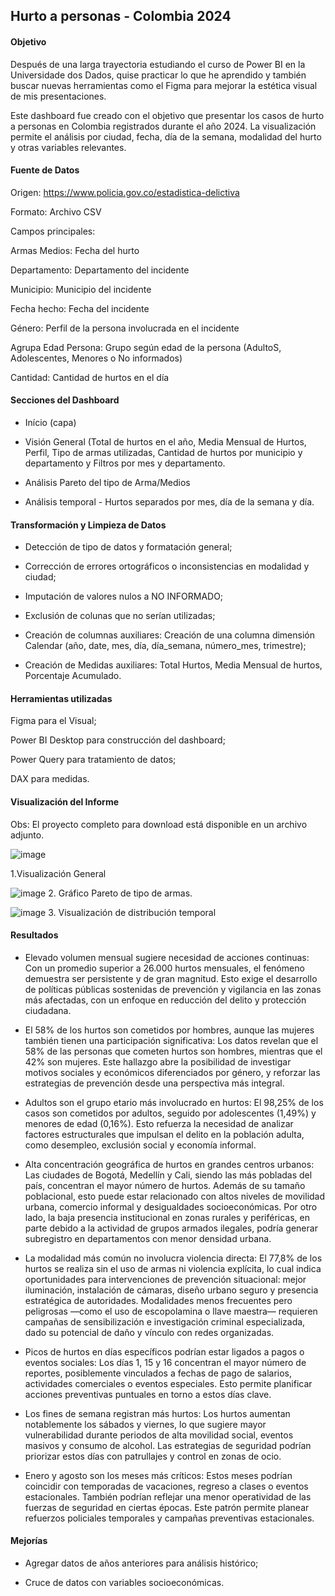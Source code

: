 ## Hurto a personas - Colombia 2024

#### Objetivo

Después de una larga trayectoria estudiando el curso de Power BI en la Universidade dos Dados, quise practicar lo que he aprendido y también buscar nuevas herramientas como el Figma para mejorar la estética visual de mis presentaciones. 

Este dashboard fue creado con el objetivo que presentar los casos de hurto a personas en Colombia registrados durante el año 2024. La visualización permite el análisis por ciudad, fecha, día de la semana, modalidad del hurto y otras variables relevantes. 

#### Fuente de Datos

Origen: https://www.policia.gov.co/estadistica-delictiva

Formato: Archivo CSV

Campos principales:

Armas Medios: Fecha del hurto

Departamento: Departamento del incidente

Municipio: Municipio del incidente

Fecha hecho: Fecha del incidente

Género: Perfil de la persona involucrada en el incidente

Agrupa Edad Persona: Grupo según edad de la persona (AdultoS, Adolescentes, Menores o No informados)

Cantidad: Cantidad de hurtos en el día

#### Secciones del Dashboard

* Início (capa)

* Visión General (Total de hurtos en el año, Media Mensual de Hurtos, Perfil, Tipo de armas utilizadas, Cantidad de hurtos por municipio y departamento y Filtros por mes y departamento.

* Análisis Pareto del tipo de Arma/Medios

* Análisis temporal - Hurtos separados por mes, día de la semana y día.

#### Transformación y Limpieza de Datos

* Detección de tipo de datos y formatación general;

* Corrección de errores ortográficos o inconsistencias en modalidad y ciudad;

* Imputación de valores nulos a NO INFORMADO;

* Exclusión de colunas que no serían utilizadas;

* Creación de columnas auxiliares: Creación de una columna dimensión Calendar (año, date, mes, día, día_semana, número_mes, trimestre);

* Creación de Medidas auxiliares: Total Hurtos, Media Mensual de hurtos, Porcentaje Acumulado.

#### Herramientas utilizadas
Figma para el Visual;

Power BI Desktop para construcción del dashboard;

Power Query para tratamiento de datos;

DAX para medidas.

#### Visualización del Informe
Obs: El proyecto completo para download está disponible en un archivo adjunto.

![image](https://github.com/user-attachments/assets/2922f0d3-90ca-4796-86e7-af5a777fe1c8)

1.Visualización General

![image](https://github.com/user-attachments/assets/33285908-afcc-43b1-81c0-bcd0526d5a1e)
2. Gráfico Pareto de tipo de armas.

![image](https://github.com/user-attachments/assets/68a1cff2-d72b-40a0-acc7-219671b0e5ac)
3. Visualización de distribución temporal



#### Resultados

* Elevado volumen mensual sugiere necesidad de acciones continuas: Con un promedio superior a 26.000 hurtos mensuales, el fenómeno demuestra ser persistente y de gran magnitud. Esto exige el desarrollo de políticas públicas sostenidas de prevención y vigilancia en las zonas más afectadas, con un enfoque en reducción del delito y protección ciudadana.

* El 58% de los hurtos son cometidos por hombres, aunque las mujeres también tienen una participación significativa: Los datos revelan que el 58% de las personas que cometen hurtos son hombres, mientras que el 42% son mujeres. Este hallazgo abre la posibilidad de investigar motivos sociales y económicos diferenciados por género, y reforzar las estrategias de prevención desde una perspectiva más integral.

* Adultos son el grupo etario más involucrado en hurtos: El 98,25% de los casos son cometidos por adultos, seguido por adolescentes (1,49%) y menores de edad (0,16%). Esto refuerza la necesidad de analizar factores estructurales que impulsan el delito en la población adulta, como desempleo, exclusión social y economía informal.

* Alta concentración geográfica de hurtos en grandes centros urbanos: Las ciudades de Bogotá, Medellín y Cali, siendo las más pobladas del país, concentran el mayor número de hurtos. Además de su tamaño poblacional, esto puede estar relacionado con altos niveles de movilidad urbana, comercio informal y desigualdades socioeconómicas. Por otro lado, la baja presencia institucional en zonas rurales y periféricas, en parte debido a la actividad de grupos armados ilegales, podría generar subregistro en departamentos con menor densidad urbana.

* La modalidad más común no involucra violencia directa: El 77,8% de los hurtos se realiza sin el uso de armas ni violencia explícita, lo cual indica oportunidades para intervenciones de prevención situacional: mejor iluminación, instalación de cámaras, diseño urbano seguro y presencia estratégica de autoridades.
Modalidades menos frecuentes pero peligrosas —como el uso de escopolamina o llave maestra— requieren campañas de sensibilización e investigación criminal especializada, dado su potencial de daño y vínculo con redes organizadas.

* Picos de hurtos en días específicos podrían estar ligados a pagos o eventos sociales: Los días 1, 15 y 16 concentran el mayor número de reportes, posiblemente vinculados a fechas de pago de salarios, actividades comerciales o eventos especiales. Esto permite planificar acciones preventivas puntuales en torno a estos días clave.

* Los fines de semana registran más hurtos: Los hurtos aumentan notablemente los sábados y viernes, lo que sugiere mayor vulnerabilidad durante periodos de alta movilidad social, eventos masivos y consumo de alcohol. Las estrategias de seguridad podrían priorizar estos días con patrullajes y control en zonas de ocio.

* Enero y agosto son los meses más críticos: Estos meses podrían coincidir con temporadas de vacaciones, regreso a clases o eventos estacionales. También podrían reflejar una menor operatividad de las fuerzas de seguridad en ciertas épocas. Este patrón permite planear refuerzos policiales temporales y campañas preventivas estacionales.


#### Mejorías

* Agregar datos de años anteriores para análisis histórico;

* Cruce de datos con variables socioeconómicas.






